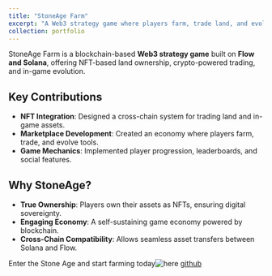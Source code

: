 ```yaml
---
title: "StoneAge Farm"
excerpt: "A Web3 strategy game where players farm, trade land, and evolve tools in a decentralized Stone Age world."
collection: portfolio
---
```


StoneAge Farm is a blockchain-based **Web3 strategy game** built on **Flow and Solana**, offering NFT-based land ownership, crypto-powered trading, and in-game evolution.

## Key Contributions

- **NFT Integration**: Designed a cross-chain system for trading land and in-game assets.
- **Marketplace Development**: Created an economy where players farm, trade, and evolve tools.
- **Game Mechanics**: Implemented player progression, leaderboards, and social features.

## Why StoneAge?

- **True Ownership**: Players own their assets as NFTs, ensuring digital sovereignty.
- **Engaging Economy**: A self-sustaining game economy powered by blockchain.
- **Cross-Chain Compatibility**: Allows seamless asset transfers between Solana and Flow.

Enter the Stone Age and start farming today![here](https://t.me/stoneage_farm_bot)
[github](https://github.com/Dunsin-cyber/StoneAge)
